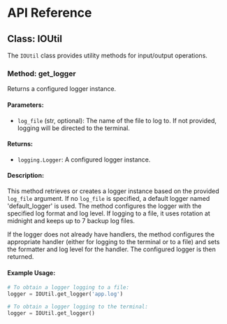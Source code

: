 # API Reference
## Class: IOUtil

The `IOUtil` class provides utility methods for input/output operations.

### Method: get_logger

Returns a configured logger instance.

#### Parameters:
- `log_file` (str, optional): The name of the file to log to. If not provided, logging will be directed to the terminal.

#### Returns:
- `logging.Logger`: A configured logger instance.

#### Description:
This method retrieves or creates a logger instance based on the provided `log_file` argument. If no `log_file` is specified, a default logger named 'default_logger' is used. The method configures the logger with the specified log format and log level. If logging to a file, it uses rotation at midnight and keeps up to 7 backup log files.

If the logger does not already have handlers, the method configures the appropriate handler (either for logging to the terminal or to a file) and sets the formatter and log level for the handler. The configured logger is then returned.

#### Example Usage:
```python
# To obtain a logger logging to a file:
logger = IOUtil.get_logger('app.log')

# To obtain a logger logging to the terminal:
logger = IOUtil.get_logger()
```
